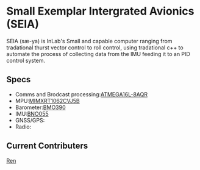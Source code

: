 # Small Exemplar Intergrated Avionics (SEIA)
SEIA (sæ-ya) is InLab's Small and capable computer ranging from tradational thurst vector control to roll control, using tradational c++ to automate the process of collecting data from the IMU feeding it to an PID control system.
  
## Specs
- Comms and Brodcast processing:[ATMEGA16L-8AQR](https://www.digikey.com/en/products/detail/rochester-electronics-llc/ATMEGA16L-8AQR/13483902)
- MPU:[MIMXRT1062CVJ5B](https://www.digikey.com/en/products/detail/nxp-usa-inc/mimxrt1062cvj5b/13574424)
- Barometer:[BMO390](https://www.digikey.com/en/products/detail/bosch-sensortec/bmp390/16164575)
- IMU:[BNO055](https://www.digikey.com/en/products/detail/bosch-sensortec/BNO055/6136301)
- GNSS/GPS:
- Radio:
  
## Current Contributers
[Ren](https://kaitotlex.systems)
